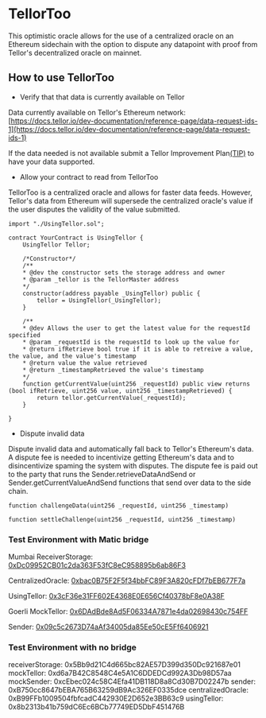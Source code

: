# TellorToo

This optimistic oracle allows for the use of a centralized oracle on an Ethereum sidechain with the option to dispute any datapoint with proof from Tellor's decentralized oracle on mainnet.


## How to use TellorToo

* Verify that that data is currently available on Tellor 

Data currently available on Tellor's Ethereum network: 
[https://docs.tellor.io/dev-documentation/reference-page/data-request-ids-1](https://docs.tellor.io/dev-documentation/reference-page/data-request-ids-1)

If the data needed is not available submit a Tellor Improvement Plan[(TIP)](https://github.com/tellor-io/TIPs) to have your data supported. 

* Allow your contract to read from TellorToo

TellorToo is a centralized oracle and allows for faster data feeds. However, Tellor's data from Ethereum will supersede the centralized oracle's value if the user disputes the validity of the value submitted. 

```solidity
import "./UsingTellor.sol";

contract YourContract is UsingTellor {
    UsingTellor Tellor;

    /*Constructor*/
    /**
    * @dev the constructor sets the storage address and owner
    * @param _tellor is the TellorMaster address
    */
    constructor(address payable _UsingTellor) public {
        tellor = UsingTellor(_UsingTellor);
    }
	
    /**
    * @dev Allows the user to get the latest value for the requestId specified
    * @param _requestId is the requestId to look up the value for
    * @return ifRetrieve bool true if it is able to retreive a value, the value, and the value's timestamp
    * @return value the value retrieved
    * @return _timestampRetrieved the value's timestamp
    */
    function getCurrentValue(uint256 _requestId) public view returns (bool ifRetrieve, uint256 value, uint256 _timestampRetrieved) {
        return tellor.getCurrentValue(_requestId);
    }

}
```

* Dispute invalid data

Dispute invalid data and automatically fall back to Tellor's Ethereum's data. A dispute fee is needed to incentivize getting Ethereum's data and to disincentivize spaming the system with disputes. The dispute fee is paid out to the party that runs the Sender.retrieveDataAndSend or Sender.getCurrentValueAndSend functions that send over data to the side chain. 

```solidity
function challengeData(uint256 _requestId, uint256 _timestamp)

function settleChallenge(uint256 _requestId, uint256 _timestamp)
```

### Test Environment with Matic bridge
Mumbai
ReceiverStorage: [0xDc09952CB01c2da363F53fC8eC958895b6ab86F3](
https://mumbai-explorer.matic.today/address/0xDc09952CB01c2da363F53fC8eC958895b6ab86F3/contracts)

CentralizedOracle: [0xbac0B75F2F5f34bbFC89F3A820cFDf7bEB677F7a](
https://mumbai-explorer.matic.today/address/0xbac0B75F2F5f34bbFC89F3A820cFDf7bEB677F7a/contracts)

UsingTellor: [0x3cF36e31FF602E4368E0E656Cf40378bF8e0A38F](
https://mumbai-explorer.matic.today/address/0x3cF36e31FF602E4368E0E656Cf40378bF8e0A38F/contracts)

Goerli
MockTellor: [0x6DAdBde8Ad5F06334A7871e4da02698430c754FF](
https://goerli.etherscan.io/address/0x6DAdBde8Ad5F06334A7871e4da02698430c754FF#code)

Sender: [0x09c5c2673D74aAf34005da85Ee50cE5Ff6406921](
https://goerli.etherscan.io/address/0x09c5c2673D74aAf34005da85Ee50cE5Ff6406921#code)


### Test Environment with no bridge
receiverStorage: 0x5Bb9d21C4d665bc82AE57D399d350Dc921687e01
mockTellor: 0xd6a7B42C8548C4e5A1C6DDEDCd992A3Db98D57aa
mockSender: 0xcEbec024c58C4Efa41DB118D8a8Cd30B7D02247b
sender: 0xB750cc8647bEBA765B63259dB9Ac326EF0335dce
centralizedOracle: 0xB99FFb1009504fbfcadC442930E2D652e3BB63c9
usingTellor: 0x8b2313b41b759dC6Ec6BCb77749ED5DbF451476B
